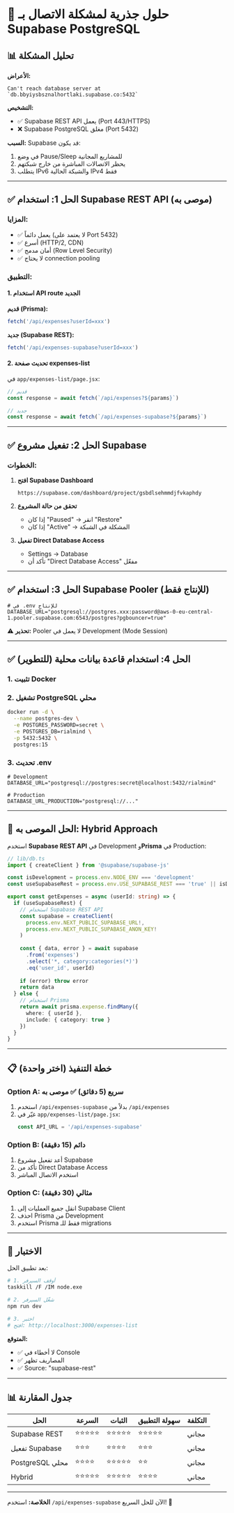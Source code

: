 # 🔧 حلول جذرية لمشكلة الاتصال بـ Supabase PostgreSQL

## 📊 تحليل المشكلة

**الأعراض:**
```
Can't reach database server at `db.bbyiysbsznalhortlaki.supabase.co:5432`
```

**التشخيص:**
- ✅ Supabase REST API يعمل (Port 443/HTTPS)
- ❌ Supabase PostgreSQL مغلق (Port 5432)

**السبب:** Supabase قد يكون:
1. في وضع Pause/Sleep للمشاريع المجانية
2. يحظر الاتصالات المباشرة من خارج شبكتهم
3. يتطلب IPv6 والشبكة الحالية IPv4 فقط

---

## ✅ الحل 1: استخدام Supabase REST API (موصى به)

### المزايا:
- ✅ يعمل دائماً (لا يعتمد على Port 5432)
- ✅ أسرع (HTTP/2, CDN)
- ✅ أمان مدمج (Row Level Security)
- ✅ لا يحتاج connection pooling

### التطبيق:

#### 1. استخدام API route الجديد

**قديم (Prisma):**
```javascript
fetch('/api/expenses?userId=xxx')
```

**جديد (Supabase REST):**
```javascript
fetch('/api/expenses-supabase?userId=xxx')
```

#### 2. تحديث صفحة expenses-list

في `app/expenses-list/page.jsx`:

```javascript
// قديم
const response = await fetch(`/api/expenses?${params}`)

// جديد
const response = await fetch(`/api/expenses-supabase?${params}`)
```

---

## ✅ الحل 2: تفعيل مشروع Supabase

### الخطوات:

1. **افتح Supabase Dashboard**
   ```
   https://supabase.com/dashboard/project/gsbdlsehmmdjfvkaphdy
   ```

2. **تحقق من حالة المشروع**
   - إذا كان "Paused" → انقر "Restore"
   - إذا كان "Active" → المشكلة في الشبكة

3. **تفعيل Direct Database Access**
   - Settings → Database
   - تأكد أن "Direct Database Access" مفعّل

---

## ✅ الحل 3: استخدام Supabase Pooler (للإنتاج فقط)

```env
# في .env للإنتاج
DATABASE_URL="postgresql://postgres.xxx:password@aws-0-eu-central-1.pooler.supabase.com:6543/postgres?pgbouncer=true"
```

⚠️ **تحذير:** Pooler لا يعمل في Development (Mode Session)

---

## ✅ الحل 4: استخدام قاعدة بيانات محلية (للتطوير)

### 1. تثبيت Docker

### 2. تشغيل PostgreSQL محلي

```bash
docker run -d \
  --name postgres-dev \
  -e POSTGRES_PASSWORD=secret \
  -e POSTGRES_DB=rialmind \
  -p 5432:5432 \
  postgres:15
```

### 3. تحديث .env

```env
# Development
DATABASE_URL="postgresql://postgres:secret@localhost:5432/rialmind"

# Production
DATABASE_URL_PRODUCTION="postgresql://..."
```

---

## 🎯 الحل الموصى به: Hybrid Approach

استخدم **Supabase REST API** في Development و**Prisma** في Production:

```typescript
// lib/db.ts
import { createClient } from '@supabase/supabase-js'

const isDevelopment = process.env.NODE_ENV === 'development'
const useSupabaseRest = process.env.USE_SUPABASE_REST === 'true' || isDevelopment

export const getExpenses = async (userId: string) => {
  if (useSupabaseRest) {
    // استخدام Supabase REST API
    const supabase = createClient(
      process.env.NEXT_PUBLIC_SUPABASE_URL!,
      process.env.NEXT_PUBLIC_SUPABASE_ANON_KEY!
    )
    
    const { data, error } = await supabase
      .from('expenses')
      .select('*, category:categories(*)')
      .eq('user_id', userId)
      
    if (error) throw error
    return data
  } else {
    // استخدام Prisma
    return await prisma.expense.findMany({
      where: { userId },
      include: { category: true }
    })
  }
}
```

---

## 📋 خطة التنفيذ (اختر واحدة)

### Option A: سريع (5 دقائق) ✅ موصى به

1. استخدم `/api/expenses-supabase` بدلاً من `/api/expenses`
2. غيّر في `app/expenses-list/page.jsx`:
   ```javascript
   const API_URL = '/api/expenses-supabase'
   ```

### Option B: دائم (15 دقيقة)

1. أعد تفعيل مشروع Supabase
2. تأكد من Direct Database Access
3. استخدم الاتصال المباشر

### Option C: مثالي (30 دقيقة)

1. انقل جميع العمليات إلى Supabase Client
2. احذف Prisma من Development
3. استخدم Prisma فقط للـ migrations

---

## 🧪 الاختبار

بعد تطبيق الحل:

```bash
# 1. أوقف السيرفر
taskkill /F /IM node.exe

# 2. شغّل السيرفر
npm run dev

# 3. اختبر
# افتح: http://localhost:3000/expenses-list
```

**المتوقع:**
- ✅ لا أخطاء في Console
- ✅ المصاريف تظهر
- ✅ Source: "supabase-rest"

---

## 📊 جدول المقارنة

| الحل | السرعة | الثبات | سهولة التطبيق | التكلفة |
|------|--------|--------|---------------|---------|
| Supabase REST | ⭐⭐⭐⭐⭐ | ⭐⭐⭐⭐⭐ | ⭐⭐⭐⭐⭐ | مجاني |
| تفعيل Supabase | ⭐⭐⭐ | ⭐⭐⭐⭐ | ⭐⭐⭐ | مجاني |
| PostgreSQL محلي | ⭐⭐⭐⭐ | ⭐⭐⭐⭐⭐ | ⭐⭐ | مجاني |
| Hybrid | ⭐⭐⭐⭐⭐ | ⭐⭐⭐⭐⭐ | ⭐⭐⭐⭐ | مجاني |

---

**الخلاصة:** استخدم `/api/expenses-supabase` الآن للحل السريع! 🚀
